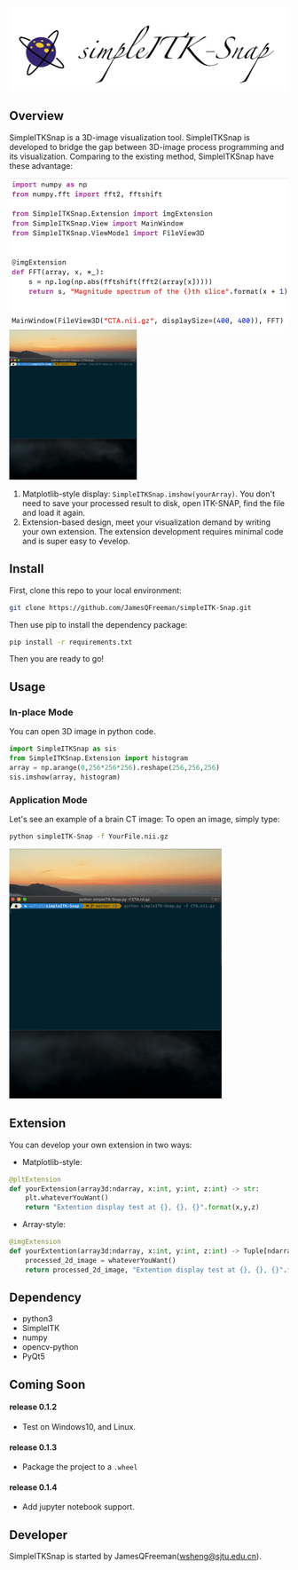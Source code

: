 <div align="center">
  <img width="700px" src="logo.png">
</div>

## Overview
SimpleITKSnap is a 3D-image visualization tool. SimpleITKSnap is developed to bridge the gap between 3D-image process
programming and its visualization. Comparing to the existing method, SimpleITKSnap have these advantage:

<img src="demoCode.png" height="270px"></a>  <img src="demo.gif" height="270px">

1. Matplotlib-style display: ```SimpleITKSnap.imshow(yourArray)```. 
You don't need to save your processed result to disk, open ITK-SNAP, find the file and load it again.
2. Extension-based design, meet your visualization demand by writing your own extension. 
The extension development requires minimal code and is super easy to √evelop.


## Install
First, clone this repo to your local environment:

```bash
git clone https://github.com/JamesQFreeman/simpleITK-Snap.git
```

Then use pip to install the dependency package:

```bash
pip install -r requirements.txt
```

Then you are ready to go!

## Usage

### In-place Mode
You can open 3D image in python code.
```python
import SimpleITKSnap as sis
from SimpleITKSnap.Extension import histogram
array = np.arange(0,256*256*256).reshape(256,256,256)
sis.imshow(array, histogram)
```

### Application Mode
Let's see an example of a brain CT image:
To open an image, simply type:
```bash
python simpleITK-Snap -f YourFile.nii.gz
```

![A CTA image opened in simpleITK-Snap](./demo.gif)

## Extension
You can develop your own extension in two ways:
- Matplotlib-style:
```python
@pltExtension
def yourExtension(array3d:ndarray, x:int, y:int, z:int) -> str:
    plt.whateverYouWant()
    return "Extention display test at {}, {}, {}".format(x,y,z)
```

- Array-style:
```python
@imgExtension
def yourExtention(array3d:ndarray, x:int, y:int, z:int) -> Tuple[ndarray,str]:
    processed_2d_image = whateverYouWant()
    return processed_2d_image, "Extention display test at {}, {}, {}".format(x,y,z)
```

## Dependency
- python3
- SimpleITK
- numpy
- opencv-python
- PyQt5


## Coming Soon
#### release 0.1.2
- Test on Windows10, and Linux.
#### release 0.1.3
- Package the project to a ```.wheel```
#### release 0.1.4
- Add jupyter notebook support.

## Developer
SimpleITKSnap is started by JamesQFreeman(wsheng@sjtu.edu.cn).